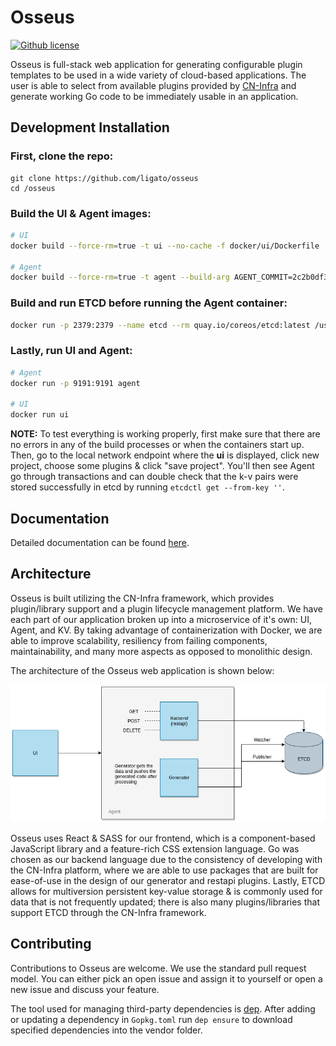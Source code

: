 # Osseus

[![Github license](https://img.shields.io/badge/license-Apache%20license%202.0-blue.svg)](https://github.com/ligato/osseus/blob/master/LICENSE.md)

Osseus is full-stack web application for generating configurable plugin templates to be used in a wide variety of cloud-based applications. The user is able to select from available plugins provided by [CN-Infra](https://github.com/ligato/cn-infra) and generate working Go code to be immediately usable in an application.

## Development Installation

### First, clone the repo:
```
git clone https://github.com/ligato/osseus
cd /osseus
```
### Build the UI & Agent images:<br/>
```bash
# UI
docker build --force-rm=true -t ui --no-cache -f docker/ui/Dockerfile .

# Agent
docker build --force-rm=true -t agent --build-arg AGENT_COMMIT=2c2b0df32201c9bc814a167e0318329c78165b5c --no-cache -f docker/agent/Dockerfile .
```

### Build and run ETCD **before** running the Agent container:
```bash
docker run -p 2379:2379 --name etcd --rm quay.io/coreos/etcd:latest /usr/local/bin/etcd -advertise-client-urls http://0.0.0.0:2379 -listen-client-urls http://0.0.0.0:2379
```

### Lastly, run UI and Agent:
```bash
# Agent
docker run -p 9191:9191 agent

# UI
docker run ui
```

**NOTE:**
To test everything is working properly, first make sure that there are no errors in any of the build processes or when the containers start up. Then, go to the local network endpoint where the **ui** is displayed, click new project, choose some plugins & click "save project". You'll then see Agent go through transactions and can double check that the k-v pairs were stored successfully in etcd by running ```etcdctl get --from-key ''```.

## Documentation

Detailed documentation can be found [here](https://github.com/ligato/osseus/tree/master/docs).

## Architecture

Osseus is built utilizing the CN-Infra framework, which provides plugin/library support and a plugin lifecycle management platform. We have each part of our application broken up into a microservice of it's own: UI, Agent, and KV. By taking advantage of containerization with Docker, we are able to improve scalability, resiliency from failing components, maintainability, and many more aspects as opposed to monolithic design.

The architecture of the Osseus web application is shown below:

<p align="center">
    <img src="docs/img/Architecture.png" alt="Osseus Architecture">
</p>

Osseus uses React & SASS for our frontend, which is a component-based JavaScript library and a feature-rich CSS extension language. Go was chosen as our backend language due to the consistency of developing with the CN-Infra platform, where we are able to use packages that are built for ease-of-use in the design of our generator and restapi plugins. Lastly, ETCD allows for multiversion persistent key-value storage & is commonly used for data that is not frequently updated; there is also many plugins/libraries that support ETCD through the CN-Infra framework.

## Contributing

Contributions to Osseus are welcome. We use the standard pull request model. You can 
either pick an open issue and assign it to yourself or open a new issue and discuss your feature.

The tool used for managing third-party dependencies is [dep](https://github.com/golang/dep).
After adding or updating a dependency in `Gopkg.toml` run `dep ensure` to download
specified dependencies into the vendor folder.
